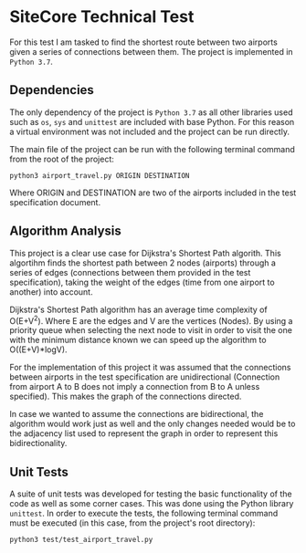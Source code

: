 # SiteCore Technical Test

For this test I am tasked to find the shortest route between two airports given a series of connections between them. The project is implemented in `Python 3.7`.

## Dependencies

The only dependency of the project is `Python 3.7` as all other libraries used such as `os`, `sys` and `unittest` are included with base Python. For this reason a virtual environment was not included and the project can be run directly.

The main file of the project can be run with the following terminal command from the root of the project:

```
python3 airport_travel.py ORIGIN DESTINATION
```

Where ORIGIN and DESTINATION are two of the airports included in the test specification document.

## Algorithm Analysis

This project is a clear use case for Dijkstra's Shortest Path algorith. This algortihm finds the shortest path between 2 nodes (airports) through a series of edges (connections between them provided in the test specification), taking the weight of the edges (time from one airport to another) into account.

Dijkstra's Shortest Path algorithm has an average time complexity of O(E+V<sup>2</sup>). Where E are the edges and V are the vertices (Nodes). By using a priority queue when selecting the next node to visit in order to visit the one with the minimum distance known we can speed up the algorithm to O((E+V)\*logV).

For the implementation of this project it was assumed that the connections between airports in the test specification are unidirectional (Connection from airport A to B does not imply a connection from B to A unless specified). This makes the graph of the connections directed.

In case we wanted to assume the connections are bidirectional, the algorithm would work just as well and the only changes needed would be to the adjacency list used to represent the graph in order to represent this bidirectionality.

## Unit Tests

A suite of unit tests was developed for testing the basic functionality of the code as well as some corner cases. This was done using the Python library `unittest`. In order to execute the tests, the following terminal command must be executed (in this case, from the project's root directory):

```
python3 test/test_airport_travel.py
```
